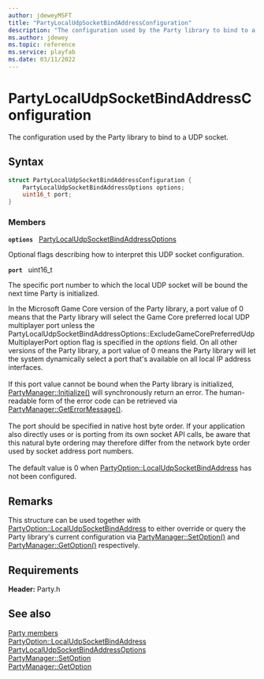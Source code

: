 ```yaml
---
author: jdeweyMSFT
title: "PartyLocalUdpSocketBindAddressConfiguration"
description: "The configuration used by the Party library to bind to a UDP socket."
ms.author: jdewey
ms.topic: reference
ms.service: playfab
ms.date: 03/11/2022
---
```


# PartyLocalUdpSocketBindAddressConfiguration  

The configuration used by the Party library to bind to a UDP socket.  

## Syntax  
  
```cpp
struct PartyLocalUdpSocketBindAddressConfiguration {  
    PartyLocalUdpSocketBindAddressOptions options;  
    uint16_t port;  
}  
```
  
### Members  
  
**`options`** &nbsp; [PartyLocalUdpSocketBindAddressOptions](../enums/partylocaludpsocketbindaddressoptions.md)  
  
Optional flags describing how to interpret this UDP socket configuration.
  
**`port`** &nbsp; uint16_t  
  
The specific port number to which the local UDP socket will be bound the next time Party is initialized.
  
In the Microsoft Game Core version of the Party library, a port value of 0 means that the Party library will select the Game Core preferred local UDP multiplayer port unless the PartyLocalUdpSocketBindAddressOptions::ExcludeGameCorePreferredUdpMultiplayerPort option flag is specified in the *options* field. On all other versions of the Party library, a port value of 0 means the Party library will let the system dynamically select a port that's available on all local IP address interfaces. <br /><br /> If this port value cannot be bound when the Party library is initialized, [PartyManager::Initialize()](../classes/PartyManager/methods/partymanager_initialize.md) will synchronously return an error. The human-readable form of the error code can be retrieved via [PartyManager::GetErrorMessage()](../classes/PartyManager/methods/partymanager_geterrormessage.md).   <br /><br /> The port should be specified in native host byte order. If your application also directly uses or is porting from its own socket API calls, be aware that this natural byte ordering may therefore differ from the network byte order used by socket address port numbers.   <br /><br /> The default value is 0 when [PartyOption::LocalUdpSocketBindAddress](../enums/partyoption.md) has not been configured.
  
## Remarks  
  
This structure can be used together with [PartyOption::LocalUdpSocketBindAddress](../enums/partyoption.md) to either override or query the Party library's current configuration via [PartyManager::SetOption()](../classes/PartyManager/methods/partymanager_setoption.md) and [PartyManager::GetOption()](../classes/PartyManager/methods/partymanager_getoption.md) respectively.
  
## Requirements  
  
**Header:** Party.h
  
## See also  
[Party members](../party_members.md)  
[PartyOption::LocalUdpSocketBindAddress](../enums/partyoption.md)  
[PartyLocalUdpSocketBindAddressOptions](../enums/partylocaludpsocketbindaddressoptions.md)  
[PartyManager::SetOption](../classes/PartyManager/methods/partymanager_setoption.md)  
[PartyManager::GetOption](../classes/PartyManager/methods/partymanager_getoption.md)
  
  
